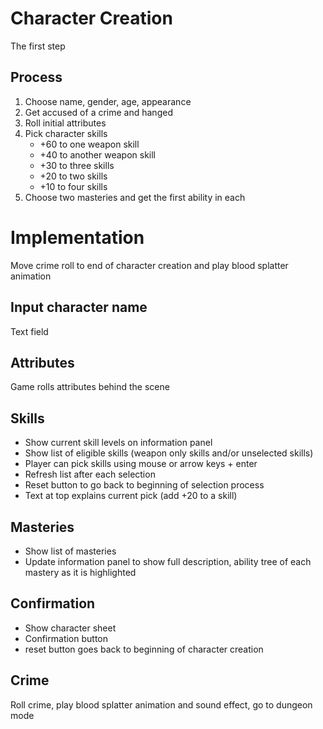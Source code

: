 # Character Creation
The first step

## Process
1. Choose name, gender, age, appearance
2. Get accused of a crime and hanged
3. Roll initial attributes
4. Pick character skills
    * +60 to one weapon skill
    * +40 to another weapon skill
    * +30 to three skills
    * +20 to two skills
    * +10 to four skills
5. Choose two masteries and get the first ability in each

# Implementation
Move crime roll to end of character creation and play blood splatter animation

## Input character name
Text field

## Attributes
Game rolls attributes behind the scene

## Skills
* Show current skill levels on information panel
* Show list of eligible skills (weapon only skills and/or unselected skills)
* Player can pick skills using mouse or arrow keys + enter
* Refresh list after each selection
* Reset button to go back to beginning of selection process
* Text at top explains current pick (add +20 to a skill)

## Masteries
* Show list of masteries
* Update information panel to show full description, ability tree of each mastery as it is highlighted

## Confirmation
* Show character sheet
* Confirmation button
* reset button goes back to beginning of character creation

## Crime
Roll crime, play blood splatter animation and sound effect, go to dungeon mode

